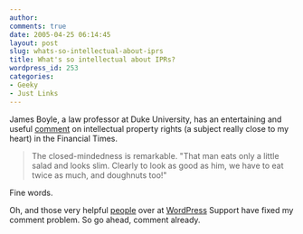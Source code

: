 ```yaml
---
author:
comments: true
date: 2005-04-25 06:14:45
layout: post
slug: whats-so-intellectual-about-iprs
title: What's so intellectual about IPRs?
wordpress_id: 253
categories:
- Geeky
- Just Links
---
```


James Boyle, a law professor  at Duke University, has an entertaining and useful [comment](http://news.ft.com/cms/s/39b697dc-b25e-11d9-bcc6-00000e2511c8.html) on intellectual property rights (a subject really close to my heart) in the Financial Times.

> The closed-mindedness is remarkable. "That man eats only a little salad and looks slim. Clearly to look as good as him, we have to eat twice as much, and doughnuts too!"

Fine words.

Oh, and those very helpful [people](http://www.transycan.net/wp/) over at [WordPress](http://wordpress.org/) Support have fixed my comment problem. So go ahead, comment already.
